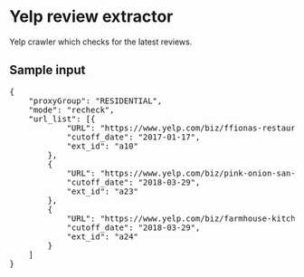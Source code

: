 # Yelp review extractor
Yelp crawler which checks for the latest reviews.

## Sample input

<pre>
{
    "proxyGroup": "RESIDENTIAL",
    "mode": "recheck",
    "url_list": [{
            "URL": "https://www.yelp.com/biz/ffionas-restaurant-london",
            "cutoff_date": "2017-01-17",
            "ext_id": "a10"
        },
        {
            "URL": "https://www.yelp.com/biz/pink-onion-san-francisco",
            "cutoff_date": "2018-03-29",
            "ext_id": "a23"
        },
        {
            "URL": "https://www.yelp.com/biz/farmhouse-kitchen-thai-cuisine-san-francisco",
            "cutoff_date": "2018-03-29",
            "ext_id": "a24"
        }
    ]
}

</pre>
